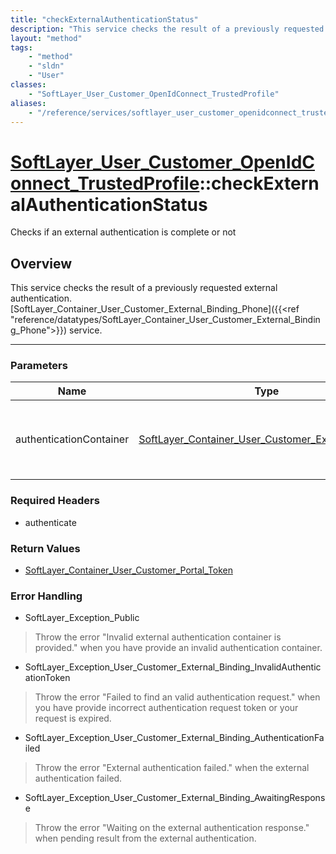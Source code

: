 ```yaml
---
title: "checkExternalAuthenticationStatus"
description: "This service checks the result of a previously requested external authentication. [SoftLayer_Container_User_Customer_Ext... "
layout: "method"
tags:
    - "method"
    - "sldn"
    - "User"
classes:
    - "SoftLayer_User_Customer_OpenIdConnect_TrustedProfile"
aliases:
    - "/reference/services/softlayer_user_customer_openidconnect_trustedprofile/checkExternalAuthenticationStatus"
---
```

# [SoftLayer_User_Customer_OpenIdConnect_TrustedProfile](/reference/services/SoftLayer_User_Customer_OpenIdConnect_TrustedProfile)::checkExternalAuthenticationStatus

Checks if an external authentication is complete or not


## Overview 
This service checks the result of a previously requested external authentication. [SoftLayer_Container_User_Customer_External_Binding_Phone]({{<ref "reference/datatypes/SoftLayer_Container_User_Customer_External_Binding_Phone">}}) service. 

-----

### Parameters 
|Name | Type | Description |
| --- | --- | --- |
|authenticationContainer| <a href='/reference/datatypes/SoftLayer_Container_User_Customer_External_Binding'>SoftLayer_Container_User_Customer_External_Binding </a>| The authentication container with the external authentication information.|


### Required Headers
* authenticate


### Return Values
* <a href='/reference/datatypes/SoftLayer_Container_User_Customer_Portal_Token'>SoftLayer_Container_User_Customer_Portal_Token </a>



### Error Handling

* SoftLayer_Exception_Public 

> Throw the error "Invalid external authentication container is provided." when you have provide an invalid authentication container. 

* SoftLayer_Exception_User_Customer_External_Binding_InvalidAuthenticationToken 

> Throw the error "Failed to find an valid authentication request." when you have provide incorrect authentication request token or your request is expired. 

* SoftLayer_Exception_User_Customer_External_Binding_AuthenticationFailed 

> Throw the error "External authentication failed." when the external authentication failed. 

* SoftLayer_Exception_User_Customer_External_Binding_AwaitingResponse 

> Throw the error "Waiting on the external authentication response." when pending result from the external authentication. 



